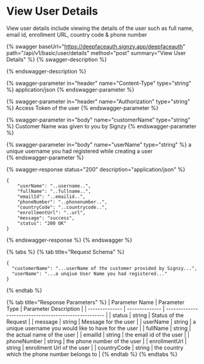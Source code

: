 # View User Details

View user details include viewing the details of the user such as full name, email id, enrollment URL, country code & phone number

{% swagger baseUrl="https://deepfaceauth.signzy.app/deepfaceauth" path="/api/v1/basic/user/details" method="post" summary="View User Details" %}
{% swagger-description %}

{% endswagger-description %}

{% swagger-parameter in="header" name="Content-Type" type="string" %}
application/json
{% endswagger-parameter %}

{% swagger-parameter in="header" name="Authorization" type="string" %}
Access Token of the user
{% endswagger-parameter %}

{% swagger-parameter in="body" name="customerName" type="string" %}
Customer Name was given to you by Signzy
{% endswagger-parameter %}

{% swagger-parameter in="body" name="userName" type="string" %}
a unique username you had registered while creating a user   
{% endswagger-parameter %}

{% swagger-response status="200" description="application/json" %}
```
{
    "userName": "..username..",
    "fullName": "..fullname..",
    "emailId": "..emailid..",
    "phoneNumber": "..phonenumber..",
    "countryCode": "..countrycode..",
    "enrollmentUrl": "..url",
    "message": "success",
    "status": "200 OK"
}
```
{% endswagger-response %}
{% endswagger %}



{% tabs %}
{% tab title="Request Schema" %}
```
{
  "customerName": "...userName of the customer provided by Signzy...",
  "userName": "...a unqiue User Name you had registered..."
}
```
{% endtab %}

{% tab title="Response Parameters" %}
| Parameter Name | Parameter Type | Parameter Description                                 |
| -------------- | -------------- | ----------------------------------------------------- |
| status         | string         | Status of the Request                                 |
| message        | string         | Message for the user                                  |
| userName       | string         | a unique username you would like to have for the user |
| fullName       | string         | the actual name of the user                           |
| emailId        | string         | the email id of the user                              |
| phoneNumber    | string         | the phone number of the user                          |
| enrollmentUrl  | string         | enrollment Url of the user                            |
| countryCode    | string         | the country which the phone number belongs to         |
{% endtab %}
{% endtabs %}

